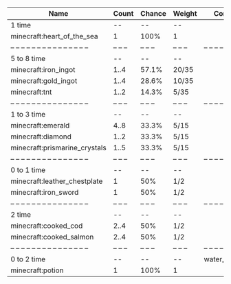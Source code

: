 | Name                          | Count | Chance | Weight | Comment         |
| ----------------------------- | ----- | ------ | ------ | --------------- |
| 1 time                        |    -- |     -- |     -- |                 |
| minecraft:heart_of_the_sea    |     1 |   100% |      1 |                 |
| – – – – – – – – – – – – – – – | – – – | – – –  | – – –  | – – – – – – – – |
| 5 to 8 time                   |    -- |     -- |     -- |                 |
| minecraft:iron_ingot          |  1..4 |  57.1% |  20/35 |                 |
| minecraft:gold_ingot          |  1..4 |  28.6% |  10/35 |                 |
| minecraft:tnt                 |  1..2 |  14.3% |   5/35 |                 |
| – – – – – – – – – – – – – – – | – – – | – – –  | – – –  | – – – – – – – – |
| 1 to 3 time                   |    -- |     -- |     -- |                 |
| minecraft:emerald             |  4..8 |  33.3% |   5/15 |                 |
| minecraft:diamond             |  1..2 |  33.3% |   5/15 |                 |
| minecraft:prismarine_crystals |  1..5 |  33.3% |   5/15 |                 |
| – – – – – – – – – – – – – – – | – – – | – – –  | – – –  | – – – – – – – – |
| 0 to 1 time                   |    -- |     -- |     -- |                 |
| minecraft:leather_chestplate  |     1 |    50% |    1/2 |                 |
| minecraft:iron_sword          |     1 |    50% |    1/2 |                 |
| – – – – – – – – – – – – – – – | – – – | – – –  | – – –  | – – – – – – – – |
| 2 time                        |    -- |     -- |     -- |                 |
| minecraft:cooked_cod          |  2..4 |    50% |    1/2 |                 |
| minecraft:cooked_salmon       |  2..4 |    50% |    1/2 |                 |
| – – – – – – – – – – – – – – – | – – – | – – –  | – – –  | – – – – – – – – |
| 0 to 2 time                   |    -- |     -- |     -- | water_breathing |
| minecraft:potion              |     1 |   100% |      1 |                 |
